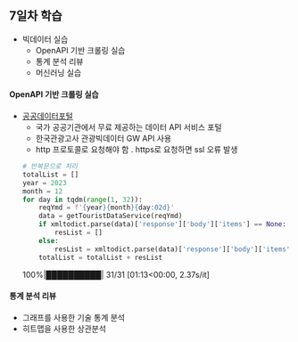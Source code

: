 ## 7일차 학습
- 빅데이터 실습
    - OpenAPI 기반 크롤링 실습
    - 통계 분석 리뷰
    - 머신러닝 실습

#### OpenAPI 기반 크롤링 실습
- [공공데이터포털](https://data.go.kr)
    - 국가 공공기관에서 무료 제공하는 데이터 API 서비스 포털
    - 한국관광고사 관광빅데이터 GW API 사용
    - http 프로토콜로 요청해야 함 . https로 요청하면 ssl 오류 발생
    ```python
    # 반복문으로 처리
    totalList = []
    year = 2023
    month = 12
    for day in tqdm(range(1, 32)):
        reqYmd = f'{year}{month}{day:02d}'
        data = getTouristDataService(reqYmd)
        if xmltodict.parse(data)['response']['body']['items'] == None:   #해당날짜에 데이터 없을 수 있음
            resList = []
        else:
            resList = xmltodict.parse(data)['response']['body']['items']['item']
        totalList = totalList + resList
    ```
    100%|██████████| 31/31 [01:13<00:00,  2.37s/it]
#### 통계 분석 리뷰
- 그래프를 사용한 기술 통계 분석
- 히트맵을 사용한 상관분석
